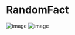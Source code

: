 # RandomFact
![image](https://github.com/howru42/RandomFact/assets/28248029/749c208d-d70d-4fad-94e5-07ef5b1f597d)
![image](https://github.com/howru42/RandomFact/assets/28248029/bc0b4a15-9d4a-4c9d-8420-da87cfb58ead)
